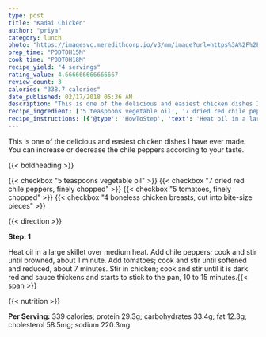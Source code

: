```yaml
---
type: post
title: "Kadai Chicken"
author: "priya"
category: lunch
photo: "https://imagesvc.meredithcorp.io/v3/mm/image?url=https%3A%2F%2Fimages.media-allrecipes.com%2Fuserphotos%2F3531190.jpg"
prep_time: "P0DT0H15M"
cook_time: "P0DT0H18M"
recipe_yield: "4 servings"
rating_value: 4.666666666666667
review_count: 3
calories: "338.7 calories"
date_published: 02/17/2018 05:36 AM
description: "This is one of the delicious and easiest chicken dishes I have ever made. You can increase or decrease the chile peppers according to your taste."
recipe_ingredient: ['5 teaspoons vegetable oil', '7 dried red chile peppers, finely chopped', '5 tomatoes, finely chopped', '4 boneless chicken breasts, cut into bite-size pieces']
recipe_instructions: [{'@type': 'HowToStep', 'text': 'Heat oil in a large skillet over medium heat. Add chile peppers; cook and stir until browned, about 1 minute. Add tomatoes; cook and stir until softened and reduced, about 7 minutes. Stir in chicken; cook and stir until it is dark red and sauce thickens and starts to stick to the pan, 10 to 15 minutes.\n'}]
---
```


This is one of the delicious and easiest chicken dishes I have ever made. You can increase or decrease the chile peppers according to your taste. 

{{< boldheading >}}

{{< checkbox "5 teaspoons vegetable oil" >}}
{{< checkbox "7  dried red chile peppers, finely chopped" >}}
{{< checkbox "5  tomatoes, finely chopped" >}}
{{< checkbox "4  boneless chicken breasts, cut into bite-size pieces" >}}


{{< direction >}}

**Step: 1**

Heat oil in a large skillet over medium heat. Add chile peppers; cook and stir until browned, about 1 minute. Add tomatoes; cook and stir until softened and reduced, about 7 minutes. Stir in chicken; cook and stir until it is dark red and sauce thickens and starts to stick to the pan, 10 to 15 minutes.{{< span >}}

{{< nutrition >}}

**Per Serving:** 339 calories; protein 29.3g; carbohydrates 33.4g; fat 12.3g; cholesterol 58.5mg; sodium 220.3mg.